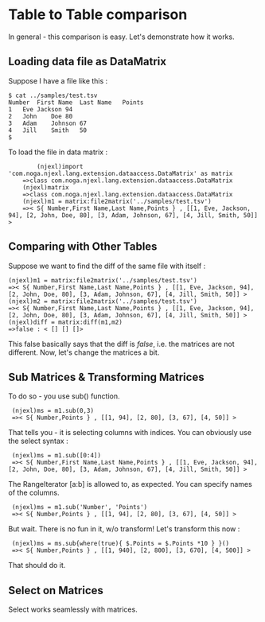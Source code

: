 # Table to Table comparison 

In general - this comparison is easy. Let's demonstrate how it works.

## Loading data file as DataMatrix 

Suppose I have a file like this : 

	$ cat ../samples/test.tsv
	Number	First Name	Last Name	Points
	1	Eve	Jackson	94
	2	John	Doe	80
	3	Adam	Johnson	67
	4	Jill	Smith	50
	$

To load the file in data matrix : 

     		(njexl)import 'com.noga.njexl.lang.extension.dataaccess.DataMatrix' as matrix
		=>class com.noga.njexl.lang.extension.dataaccess.DataMatrix
		(njexl)matrix
		=>class com.noga.njexl.lang.extension.dataaccess.DataMatrix
		(njexl)m1 = matrix:file2matrix('../samples/test.tsv')
		=>< S{ Number,First Name,Last Name,Points } , [[1, Eve, Jackson, 94], [2, John, Doe, 80], [3, Adam, Johnson, 67], [4, Jill, Smith, 50]] >

## Comparing with Other Tables 

Suppose we want to find the diff of the same file with itself : 

	(njexl)m1 = matrix:file2matrix('../samples/test.tsv')
	=>< S{ Number,First Name,Last Name,Points } , [[1, Eve, Jackson, 94], [2, John, Doe, 80], [3, Adam, Johnson, 67], [4, Jill, Smith, 50]] >
	(njexl)m2 = matrix:file2matrix('../samples/test.tsv')
	=>< S{ Number,First Name,Last Name,Points } , [[1, Eve, Jackson, 94], [2, John, Doe, 80], [3, Adam, Johnson, 67], [4, Jill, Smith, 50]] >
	(njexl)diff = matrix:diff(m1,m2)
	=>false : < [] [] []>

This false basically says that the diff is *false*, i.e. the matrices are not different.
Now, let's change the matrices a bit.

## Sub Matrices & Transforming Matrices  

To do so - you use sub() function.

     (njexl)ms = m1.sub(0,3)
     =>< S{ Number,Points } , [[1, 94], [2, 80], [3, 67], [4, 50]] >

That tells you - it is selecting columns with indices.
You can obviously use the select syntax : 

     (njexl)ms = m1.sub([0:4])
     =>< S{ Number,First Name,Last Name,Points } , [[1, Eve, Jackson, 94], [2, John, Doe, 80], [3, Adam, Johnson, 67], [4, Jill, Smith, 50]] >


The RangeIterator [a:b] is allowed to, as expected. You can specify names of the columns.

     (njexl)ms = m1.sub('Number', 'Points')
     =>< S{ Number,Points } , [[1, 94], [2, 80], [3, 67], [4, 50]] >

But wait. There is no fun in it, w/o transform! Let's transform this now : 

     (njexl)ms = ms.sub{where(true){ $.Points = $.Points *10 } }()
     =>< S{ Number,Points } , [[1, 940], [2, 800], [3, 670], [4, 500]] >

That should do it.

## Select on Matrices 

Select works seamlessly with matrices.





